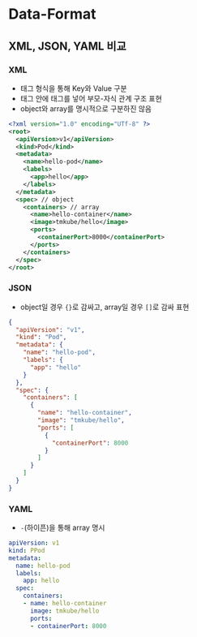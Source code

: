 # Data-Format

## XML, JSON, YAML 비교
### XML
<p>

- 태그 형식을 통해 Key와 Value 구분
- 태그 안에 태그를 넣어 부모-자식 관계 구조 표현
- object와 array를 명시적으로 구분하진 않음
</p>
<p>

```xml
<?xml version="1.0" encoding="UTf-8" ?>
<root>
  <apiVersion>v1</apiVersion>
  <kind>Pod</kind>
  <metadata>
    <name>hello-pod</name>
    <labels>
      <app>hello</app>
    </labels>
  </metadata>
  <spec> // object
    <containers> // array
      <name>hello-container</name>
      <image>tmkube/hello</image>
      <ports>
        <containerPort>8000</containerPort>
      </ports>
    </containers>
  </spec>
</root>
```
</p>

### JSON
<p>

- object일 경우 `{}`로 감싸고, array일 경우 `[]`로 감싸 표현
</p>
<p>

```json
{
  "apiVersion": "v1",
  "kind": "Pod",
  "metadata": {
    "name": "hello-pod",
    "labels": {
      "app": "hello"
    }
  },
  "spec": {
    "containers": [
      {
        "name": "hello-container",
        "image": "tmkube/hello",
        "ports": [
          {
            "containerPort": 8000
          }
        ]
      }
    ]
  }
}
```
</p>

### YAML
<p>

- `-`(하이픈)을 통해 array 명시
</p>
<p>

```yaml
apiVersion: v1
kind: PPod
metadata:
  name: hello-pod
  labels:
    app: hello
  spec:
    containers:
    - name: hello-container
      image: tmkube/hello
      ports:
      - containerPort: 8000
```
</p>